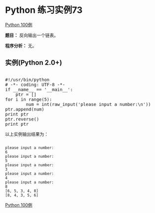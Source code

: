 Python 练习实例73
=============

 [Python 100例](python-100-examples.md)


 **题目：** 反向输出一个链表。

 **程序分析：** 无。

  实例(Python 2.0+)
---------------

 <pre>

#!/usr/bin/python
# -*- coding: UTF-8 -*-
if __name__ == '__main__':
    ptr = []
for i in range(5):
        num = int(raw_input('please input a number:\n'))
ptr.append(num)
print ptr
ptr.reverse()
print ptr
</pre>

 以上实例输出结果为：


```

please input a number:
6
please input a number:
5
please input a number:
3
please input a number:
4
please input a number:
8
[6, 5, 3, 4, 8]
[8, 4, 3, 5, 6]

```

 [Python 100例](python-100-examples.md)
